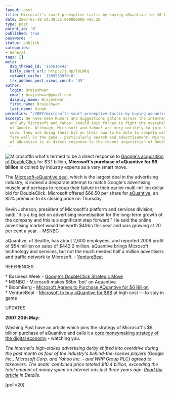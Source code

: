 ```yaml
---
layout: post
title: Microsoft's smart preemptive tactic by buying aQuantive for $6 billion
date: 2007-05-19 14:39:25.000000000 +05:30
type: post
parent_id: '0'
published: true
password: ''
status: publish
categories:
- General
tags: []
meta:
  dsq_thread_id: '135616442'
  bitly_short_url: http://j.mp/l6LWKq
  retweet_cache: '1309533970:0'
  trx_addons_post_views_count: '45'
author:
  login: Brajeshwar
  email: brajeshwar@gmail.com
  display_name: Brajeshwar
  first_name: Brajeshwar
  last_name: Oinam
permalink: "/2007/microsofts-smart-preemptive-tactic-by-buying-aquantive-for-6-billion/"
excerpt: We have seen Rumors and Suggestions galore across the Internet space on how
  and why Microsoft and Yahoo! should join forces to fight the overwhelming success
  of Google. Although, Microsoft and Yahoo! are very unlikely to join hands anytime
  soon, they are doing their bit on their own to be able to compete with Google and
  fare well in the game - particularly search and advertisement. Microsoft's purchase
  of aQuantive is in direct response to the recent acquisition of DoubleClick by Google.
---
```

<p><img src="{{ site.baseurl }}/assets/2007/05/microsoft-windows.jpg" alt="Microsoft" style="border: 0 none;" />In what's termed to be a direct response to <a href="http://www.brajeshwar.com/2007/google-acquires-doubleclick-for-31-billion/">Google's acquisition of DoubleClick</a> for $3.1 billion, <strong>Microsoft's purchase of aQuantive for $6 billion</strong> is coined by industry experts as a very smart move.</p>
<p>The <a href="http://venturebeat.com/2007/05/18/microsoft-to-buy-aquantive-for-6b-at-high-cost-to-stay-in-game/">Microsoft-aQuantive deal</a>, which is the largest deal in the advertising industry, is indeed a desparate attempt to match Google's advertising muscle and perhaps to recoup their failure in their earlier multi-million dollar bid for DoubleClick. Microsoft offered $66.50 per share for <a href="http://www.aquantive.com/">aQuantive</a>, an 85% premium to its closing price on Thursday.<br />
<!--more--><br />
Kevin Johnson, president of Microsoft's platform and services division, said: "It is a big bet on advertising monetisation for the long-term growth of the company and this is a significant step forward." He said the online advertising market would be worth $40bn this year and was growing at 20 per cent a year. - MSNBC</p>
<p>aQuantive, of Seattle, has about 2,600 employees, and reported 2006 profit of $54 million on sales of $442.2 million. aQuantive brings Microsoft technology and services, but not the much needed half a million advertisers and traffic network to Microsoft. - <a href="http://venturebeat.com/2007/05/18/microsoft-to-buy-aquantive-for-6b-at-high-cost-to-stay-in-game/">VentureBeat</a></p>
<p>REFERENCES</p>
<p>* Business Week - <a href="http://www.businessweek.com/technology/content/apr2007/tc20070414_675511.htm">Google's DoubleClick Strategic Move</a><br />
* MSNBC - Microsoft makes $6bn 'bet' on Aquantive<br />
* BloomBerg - <a href="http://www.bloomberg.com/apps/news?pid=20601087&amp;sid=aFSr032wVr.Q">Microsoft Agrees to Purchase AQuantive for $6 Billion</a><br />
* VentureBeat - <a href="http://venturebeat.com/2007/05/18/microsoft-to-buy-aquantive-for-6b-at-high-cost-to-stay-in-game/">Microsoft to buy aQuantive for $6B</a> at high cost &mdash; to stay in game</p>
<p>UPDATES</p>
<p><strong>2007 20th May:</strong></p>
<p>Washing Post have an article which pins the strategy of Microsoft's $6 billion purchase of aQuantive and calls it a <a href="http://www.washingtonpost.com/wp-dyn/content/article/2007/05/18/AR2007051802121.html">core moneymaking strategy of the digital economy</a> - watching you.</p>
<p><em>The Internet's high-stakes advertising derby shifted into overdrive during the past month as four of the industry's behind-the-scenes players (Google Inc., Microsoft Corp. and Yahoo Inc. - and WPP Group PLC) agreed to takeovers. The deals' combined price totaled $10.4 billion, exceeding the total amount of money spent on Internet ads just three years ago. <a href="http://www.physorg.com/news98775785.html">Read the article</a> in Details.</em></p>
<p>[poll=20]</p>
